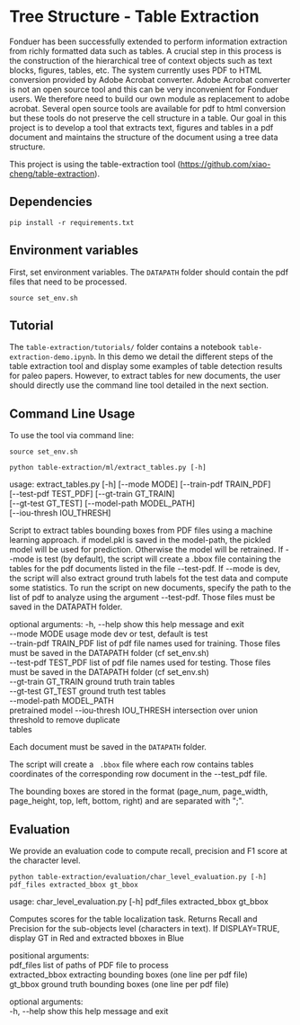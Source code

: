 # Tree Structure - Table Extraction

Fonduer has been successfully extended to perform information extraction from richly formatted data such as tables. A crucial step in this process is the construction of the hierarchical tree of context objects such as text blocks, figures, tables, etc. The system currently uses PDF to HTML conversion provided by Adobe Acrobat converter. Adobe Acrobat converter is not an open source tool and this can be very inconvenient for Fonduer users. We therefore need to build our own module as replacement to adobe acrobat. Several open source tools are available for pdf to html conversion but these tools do not preserve the cell structure in a table. Our goal in this project is to develop a tool that extracts text, figures and tables in a pdf document and maintains the structure of the document using a tree data structure. 

This project is using the table-extraction tool (https://github.com/xiao-cheng/table-extraction). 

## Dependencies 

```pip install -r requirements.txt```

## Environment variables 

First, set environment variables. The ```DATAPATH``` folder should contain the pdf files that need to be processed. 

```source set_env.sh```

## Tutorial
 
The ```table-extraction/tutorials/``` folder contains a notebook ```table-extraction-demo.ipynb```. In this demo we detail the different steps of the table extraction tool and display some examples of table detection results for paleo papers. However, to extract tables for new documents, the user should directly use the command line tool detailed in the next section. 

## Command Line Usage

To use the tool via command line:

```source set_env.sh```

```python table-extraction/ml/extract_tables.py [-h]```

usage: extract_tables.py [-h] [--mode MODE] [--train-pdf TRAIN_PDF]<br />
                         [--test-pdf TEST_PDF] [--gt-train GT_TRAIN]<br />
                         [--gt-test GT_TEST] [--model-path MODEL_PATH]<br />
                         [--iou-thresh IOU_THRESH]<br />

Script to extract tables bounding boxes from PDF files using a machine
learning approach. if model.pkl is saved in the model-path, the pickled model
will be used for prediction. Otherwise the model will be retrained. If --mode
is test (by default), the script will create a .bbox file containing the
tables for the pdf documents listed in the file --test-pdf. If --mode is dev,
the script will also extract ground truth labels fot the test data and compute
some statistics. To run the script on new documents, specify the path to the
list of pdf to analyze using the argument --test-pdf. Those files must be
saved in the DATAPATH folder.

optional arguments:
  -h, --help            show this help message and exit<br />
  --mode MODE           usage mode dev or test, default is test<br />
  --train-pdf TRAIN_PDF
                        list of pdf file names used for training. Those files<br />
                        must be saved in the DATAPATH folder (cf set_env.sh)<br />
  --test-pdf TEST_PDF   list of pdf file names used for testing. Those files<br />
                        must be saved in the DATAPATH folder (cf set_env.sh)<br />
  --gt-train GT_TRAIN   ground truth train tables<br />
  --gt-test GT_TEST     ground truth test tables<br />
  --model-path MODEL_PATH<br />
                        pretrained model
  --iou-thresh IOU_THRESH
                        intersection over union threshold to remove duplicate<br />
                        tables
                        
                        
Each document must be saved in the ```DATAPATH``` folder. 

The script will create a ``` .bbox``` file where each row contains tables coordinates of the corresponding row document in the --test_pdf file.

The bounding boxes are stored in the format (page_num, page_width, page_height, top, left, bottom, right) and are separated with ";". 

## Evaluation

We provide an evaluation code to compute recall, precision and F1 score at the character level. 

```python table-extraction/evaluation/char_level_evaluation.py [-h] pdf_files extracted_bbox gt_bbox```

usage: char_level_evaluation.py [-h] pdf_files extracted_bbox gt_bbox

Computes scores for the table localization task. Returns Recall and Precision
for the sub-objects level (characters in text). If DISPLAY=TRUE, display GT in
Red and extracted bboxes in Blue

positional arguments:<br />
  pdf_files       list of paths of PDF file to process<br />
  extracted_bbox  extracting bounding boxes (one line per pdf file)<br />
  gt_bbox         ground truth bounding boxes (one line per pdf file)<br />

optional arguments:<br />
  -h, --help      show this help message and exit